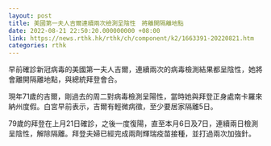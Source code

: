 ```yaml
---
layout: post
title: 美國第一夫人吉爾連續兩次檢測呈陰性　將離開隔離地點
date: 2022-08-21 22:50:20.000000000 +08:00
link: https://news.rthk.hk/rthk/ch/component/k2/1663391-20220821.htm
categories: rthk
---
```


早前確診新冠病毒的美國第一夫人吉爾，連續兩次的病毒檢測結果都呈陰性，她將會離開隔離地點，與總統拜登會合。

現年71歲的吉爾，剛過去的周二對病毒檢測呈陽性，當時她與拜登正身處南卡羅來納州度假。白宮早前表示，吉爾有輕微病徵，至少要居家隔離5日。

79歲的拜登在上月21日確診，之後一度復陽，直至本月6日及7日，連續兩日檢測呈陰性，解除隔離。拜登夫婦已經完成兩劑輝瑞疫苗接種，並打過兩次加強針。
